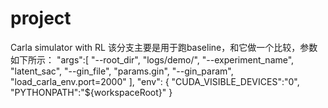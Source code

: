 # project
Carla simulator with RL
该分支主要是用于跑baseline，和它做一个比较，参数如下所示：
            "args":[
                "--root_dir", "logs/demo/",
                "--experiment_name", "latent_sac",
                "--gin_file", "params.gin",
                "--gin_param", "load_carla_env.port=2000"
            ],
            "env": {
                "CUDA_VISIBLE_DEVICES":"0",
                "PYTHONPATH":"${workspaceRoot}"
            }
